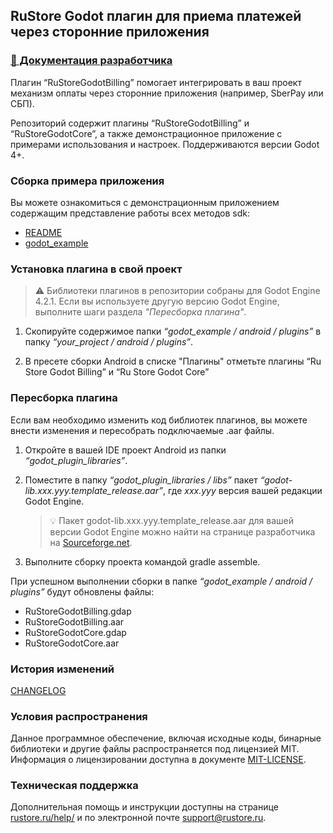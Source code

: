 ## RuStore Godot плагин для приема платежей через сторонние приложения

### [🔗 Документация разработчика][10]

Плагин “RuStoreGodotBilling” помогает интегрировать в ваш проект механизм оплаты через сторонние приложения (например, SberPay или СБП).

Репозиторий содержит плагины “RuStoreGodotBilling” и “RuStoreGodotCore”, а также демонстрационное приложение с примерами использования и настроек. Поддерживаются версии Godot 4+.


### Сборка примера приложения

Вы можете ознакомиться с демонстрационным приложением содержащим представление работы всех методов sdk:
- [README](godot_example/README.md)
- [godot_example](https://gitflic.ru/project/rustore/godot-rustore-billing/file?file=godot_example)


### Установка плагина в свой проект

> ⚠️ Библиотеки плагинов в репозитории собраны для Godot Engine 4.2.1. Если вы используете другую версию Godot Engine, выполните шаги раздела _"Пересборка плагина"_.

1. Скопируйте содержимое папки _“godot_example / android / plugins”_ в папку _“*your_project* / android / plugins”_.

2. В пресете сборки Android в списке "Плагины" отметьте плагины “Ru Store Godot Billing” и “Ru Store Godot Core”


### Пересборка плагина

Если вам необходимо изменить код библиотек плагинов, вы можете внести изменения и пересобрать подключаемые .aar файлы.

1. Откройте в вашей IDE проект Android из папки _“godot_plugin_libraries”_.

2. Поместите в папку _“godot_plugin_libraries / libs”_ пакет _“godot-lib.xxx.yyy.template_release.aar”_, где _xxx.yyy_ версия вашей редакции Godot Engine.

	> 💡 Пакет godot-lib.xxx.yyy.template_release.aar для вашей версии Godot Engine можно найти на странице разработчика на [Sourceforge.net](https://sourceforge.net/projects/godot-engine.mirror/files/).

3. Выполните сборку проекта командой gradle assemble.

При успешном выполнении сборки в папке _“godot_example / android / plugins”_ будут обновлены файлы:
- RuStoreGodotBilling.gdap
- RuStoreGodotBilling.aar
- RuStoreGodotCore.gdap
- RuStoreGodotCore.aar


### История изменений

[CHANGELOG](CHANGELOG.md)


### Условия распространения

Данное программное обеспечение, включая исходные коды, бинарные библиотеки и другие файлы распространяется под лицензией MIT. Информация о лицензировании доступна в документе [MIT-LICENSE](MIT-LICENSE.txt).


### Техническая поддержка

Дополнительная помощь и инструкции доступны на странице [rustore.ru/help/](https://www.rustore.ru/help/) и по электронной почте [support@rustore.ru](mailto:support@rustore.ru).

[10]: https://www.rustore.ru/help/sdk/payments/godot/8-0-0
